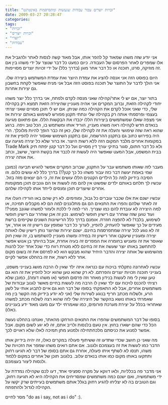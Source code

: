 ```yaml
---
title: "זכויות יוצרים עבור עבודות שנעשות ומתפרסמות באינטרנט"
date: 2009-03-27 20:28:47
categories: 
tags: 
- "זכויות"
- "זכויות יוצרים"
- "יוצרי"
- "עבודות"
---
```


אני יודע שזה משהו שמאוד קל להפר אותו, אבל מאוד קשה לנסות לאתר ולהגביל את אלו שמפרים לאחר הפרסום של העבודה. כיום כמעט כל דבר שנוצר על ידי משהו בין אם זה מוזיקה, סרט, תוכנה או כל דבר אחר מוגן (בדרך כלל) על ידי זכויות יוצרים מסויימות.

היום בפוסט הזה אני אנסה להציג את עמדת היוצר ואת עמדת המשתמש ביצירה שלו. אני הולך לדבר על התוצר של תוכנה בפוסט הזה אבל אני מניח שאפשר לקחת בחשבון גם יצירות אחרות.

בתור יוצר, אם יש לי אתר/קהילה שאני מנסה לקדם ולפתח, אני בדרך כלל יוצר משהו יחודי לקהילה הזאת, וברוב המקרים אני אהיה מעוניין שהיצירה הזאת תמצא רק בקהילה שלי, כדי שאני אוכל לקדם את הקהילה כמה שניתן. אם יש לי תוכן מסויים שאני יצרתי בעצמי ופרסמתי אותה רק בקהילה שלי ונתתי תקנון מפורש לשימוש באותם יצירות אז אני מצפה שאלו שמשתמשים ביצירות הללו יכבדו את הבקשות הללו. אם פתאום מגיעה בנאדם חדש לקהילה ראה משהו מעניין, הוריד אותו ומשתמש בו, הכל טוב ויפה. ברגע שהוא ראה שזה שימושי והעלה את זה לקהילה שלו, כאן זה כבר הופך להיות מלוכלך. הרי היה בפירוש כתוב גם בתקנון ההרשמה, וגם בתקנון השימוש שאסור יהיה להפיץ את זה במקומות אחרים מלבד המקום הזה ללא רשות היוצר. אז ברור שלא כל יצירה מגיעה עם Trade Mark ולא כל דבר חתום, סגור בתיקי עורך דין מסויים ועל כל דבר קטן יפתח תיק בבית המשפט, אבל המעט שאפשר היה לעשות זה לכבד את בקשת היוצר, שישב, וכתב את אותה יצירה.

מעבר לזה שאותו משתמש עבר על התקנון, שברוב המקרים אפשר להגיש תביעה (כמובן שמי באמת יעשה דבר כזה עבור משהו כל כך קטן?!) בדרך כלל לא עושים כלום. וזו הסיבה בידיוק למה כל הילדים הקטנים הללו עושים את זה, כי הם יוצאים מזה בזול. עכשיו לך תלחם באותם ילדים שפשוט אין להם מה לעשות אז הם גונבים תוכן ממקומות אחרים שיוצרים תוכן ומנסים לייחד אותו לקהילה שלהם.

עכשיו ישנם את אלו שכבר עוברים כל גבול, ומגזימים. לא רק שהם באו הורידו העלו את זה לאתר שלהם והפרו את התנאים הם גם מתלוננים למה הם לא מקבלים תמיכה, או למה היצירה לא עובדת להם כמו שצריך. הרי למה לי ללכת ולעזור למשהו שגונב ממני?! ועוד טוען שזה שוחרר עם רישיון חופשי לשימוש. נכון זה אכן שוחרר עם רישיון חופשי לשימוש, בלבד! לא להפצה חוזרת. אומנם בדרך כלל הרישיונות השונים שקיימים ברשת מעידים על כך שאפשר להעתיק, להפיץ, לערוך כל דבר שמופץ עם רישיון זה או אחר, אך זה לא נוגע לכל יצירה שמתפרסמת בחינם. ישנם יצירות שהיוצר נותן רישיון שלו לאותה יצירה ומעוניין שיעקבו אחר רישיון זה במידה ומשהו מעוניין להשתמש בו, זה שאין חוק שאוסר את זה ומעניש בחומרה את המפרים זה בעיה אחרת, אבל בהיותך בן אנוש אפשר להתחשב באותו יוצר שעשה את זה בחינם ללא מטרת רווח כדי שכל אחד יוכל להנות מהשימוש של אותה יצירה והדבר היחיד שהוא מבקש הוא לא לפרסם את זה בשום מקום אחר ללא רשות, את זה בהחלט אפשר לקיים.

עכשיו לאחרונה נתקלתי בויכוח עם כנראה איזה ילד שאין לו הרבה מושג בענייני משפט, בענייני תוכנה וזכויות יוצרים והפרתם. לא רק שהוא טען שהוא יכול להפיץ את זה הוא גם טען שאין לי מה לעשות בנידון מאחר וזה פרסום חופשי (או משהו דומה), כמובן שלא רציתי להכנס לויכוח עם ילד שאין לו הרבה מה לעשות בחיים מאשר לגנוב עבודות של משתמשים אחרים, אבל לא התאפקתי בסופו של דבר הוא גם איים לתבוע אותי על לשון הרע, ולשלוח מכתב חריף בנוגע לשירות שלי (אני לא יודע בידיוק מה הקשר בין מה שאמרתי באותו נושא בהקשר של היצירה שלי לזה שהוא רצה לשלוח מכתב למשהו שאחראי בכלל על יצירת מערכת פורומים, כמו שאמרתי ילד עם מעט מאוד ידע בעניינים כאלו).

בסופו של דבר המשתמשים שהפרו את התנאים הורחקו מהאתר, ואנחנו בהחלט נעשה הכל כדי שהם ישארו בחוץ. אין טעם בלנסות ולריב אתם, זה לא יגע לשום מקום. אבל אפשר למנוע את כניסתם מלכחתחילה ולמנוע מתן תמיכה לאלו שלא ראויים לכך.

מה שאני כן חושב שכדי שתדעו זה ששיתוף פעולה במקרים כאלו, זה יהיה בידיוק אותו הדבר כמו לעשות את זה בעצמכם ולגנוב. אם אתם רואים משהו שמפר את הזכויות של משהו, תנסו לא לשתף איתו פעולה, אחרת גם אתם בסופו של דבר לא תגיעו רחוק ותתקעו באותו מקום כמו אותו בנאדם עלוב. בלגנוב תוכן של אחרים במקום ללמוד ולנסות ליצור בעצמכם.

אני מדבר פה בכלליות, ולאו דווקא על מקרה ספציפי אחד, דעו לכם שקהילה נמדדת על ידי משתמשיה, ואם ישנם כמה משתמשים שמסריחים את הקהילה היא לא תגיעה רחוק, וגם הטובים בה לא יצליחו להגיע רחוק בגלל אותם משתמשים בעייתים שרק יקשו על הקהילה לגדול ולהתפתח.

מסר לחיים "do as i say, not as i do" :).
